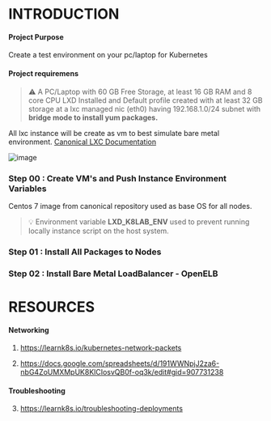 # INTRODUCTION

#### Project Purpose 
Create a test environment on your pc/laptop for Kubernetes

#### Project requiremens

> :warning: A PC/Laptop with 60 GB Free Storage, at least 16 GB RAM and 8 core CPU LXD Installed and Default profile created with at least 32 GB storage at a lxc managed nic (eth0) having 192.168.1.0/24 subnet with **bridge mode to install yum packages.**

All lxc instance will be create as vm to best simulate bare metal environment. <a href="https://linuxcontainers.org/lxd/docs/master/" target="_blank">Canonical LXC Documentation</a>

![image](https://user-images.githubusercontent.com/12957393/222286767-63c1a02f-0b89-42d7-927e-95632c8384e7.png)


### Step 00 : Create VM's and Push Instance Environment Variables

Centos 7 image from canonical repository used as base OS for all nodes. 
> :bulb: Environment variable **LXD_K8LAB_ENV** used to prevent running locally instance script on the host system.


### Step 01 : Install All Packages to Nodes 


### Step 02 : Install Bare Metal LoadBalancer - OpenELB 


# RESOURCES

#### Networking

 1. https://learnk8s.io/kubernetes-network-packets
   
 2. https://docs.google.com/spreadsheets/d/191WWNpjJ2za6-nbG4ZoUMXMpUK8KlCIosvQB0f-oq3k/edit#gid=907731238

#### Troubleshooting

 3. https://learnk8s.io/troubleshooting-deployments
